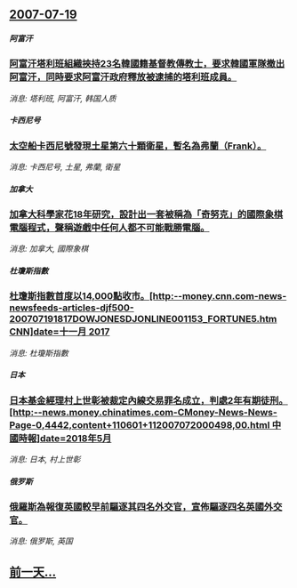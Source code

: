 ## [2007-07-19](/news/2007/07/19/index.md)

##### 阿富汗
### [ 阿富汗塔利班組織挾持23名韓國籍基督教傳教士，要求韓國軍隊撤出阿富汗，同時要求阿富汗政府釋放被逮捕的塔利班成員。](/news/2007/07/19/阿富汗塔利班組織挾持23名韓國籍基督教傳教士-要求韓國軍隊撤出阿富汗-同時要求阿富汗政府釋放被逮捕的塔利班成員.md)
_消息: 塔利班, 阿富汗, 韩国人质_

##### 卡西尼号
### [太空船卡西尼號發現土星第六十顆衛星，暫名為弗蘭（Frank）。](/news/2007/07/19/太空船卡西尼號發現土星第六十顆衛星-暫名為弗蘭-Frank.md)
_消息: 卡西尼号, 土星, 弗蘭, 衛星_

##### 加拿大
### [加拿大科學家花18年研究，設計出一套被稱為「奇努克」的國際象棋電腦程式，聲稱遊戲中任何人都不可能戰勝電腦。](/news/2007/07/19/加拿大科學家花18年研究-設計出一套被稱為-奇努克-的國際象棋電腦程式-聲稱遊戲中任何人都不可能戰勝電腦.md)
_消息: 加拿大, 國際象棋_

##### 杜瓊斯指數
### [杜瓊斯指數首度以14,000點收市。[http:--money.cnn.com-news-newsfeeds-articles-djf500-200707191817DOWJONESDJONLINE001153_FORTUNE5.htm CNN]date=十一月 2017 ](/news/2007/07/19/杜瓊斯指數首度以14000點收市-http-moneycnncom-news-newsfeeds-artic.md)
_消息: 杜瓊斯指數_

##### 日本
### [日本基金經理村上世彰被裁定內線交易罪名成立，判處2年有期徒刑。[http:--news.money.chinatimes.com-CMoney-News-News-Page-0,4442,content+110601+112007072000498,00.html 中國時報]date=2018年5月 ](/news/2007/07/19/日本基金經理村上世彰被裁定內線交易罪名成立-判處2年有期徒刑-http-newsmoneychinatimes.md)
_消息: 日本, 村上世彰_

##### 俄罗斯
### [俄羅斯為報復英國較早前驅逐其四名外交官，宣佈驅逐四名英國外交官。](/news/2007/07/19/俄羅斯為報復英國較早前驅逐其四名外交官-宣佈驅逐四名英國外交官.md)
_消息: 俄罗斯, 英国_

## [前一天...](/news/2007/07/18/index.md)

